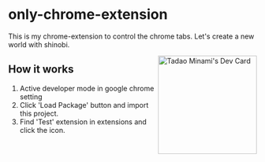 # only-chrome-extension
This is my chrome-extension to control the chrome tabs. Let's create a new world with shinobi.

<a href="https://app.daily.dev/ItamiWorld"><img src="https://api.daily.dev/devcards/dab7f860f7394fc0803744e36b99fc39.png?r=n4c" width="200" align='right' alt="Tadao Minami's Dev Card"/></a>

## How it works
1. Active developer mode in google chrome setting
2. Click 'Load Package' button and import this project.
3. Find 'Test' extension in extensions and click the icon.
